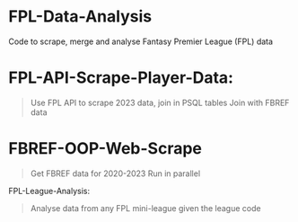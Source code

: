 # FPL-Data-Analysis
Code to scrape, merge and analyse Fantasy Premier League (FPL) data

# FPL-API-Scrape-Player-Data:
> Use FPL API to scrape 2023 data, join in PSQL tables
> Join with FBREF data

# FBREF-OOP-Web-Scrape
> Get FBREF data for 2020-2023
> Run in parallel

FPL-League-Analysis:
> Analyse data from any FPL mini-league given the league code
